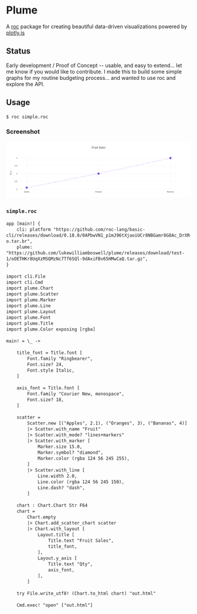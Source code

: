 # Plume

A [roc](https://www.roc-lang.org) package for creating beautiful data-driven visualizations powered by [plotly.js](https://github.com/plotly/plotly.js)

## Status

Early development / Proof of Concept -- usable, and easy to extend... let me know if you would like to contribute. I made this to build some simple graphs for my routine budgeting process... and wanted to use roc and explore the API.

## Usage

```sh
$ roc simple.roc
```

### Screenshot

![Screenshot of the simple app](examples/simple.png)

### `simple.roc`

```roc
app [main!] {
    cli: platform "https://github.com/roc-lang/basic-cli/releases/download/0.18.0/0APbwVN1_p1mJ96tXjaoiUCr8NBGamr8G8Ac_DrXR-o.tar.br",
    plume: "https://github.com/lukewilliamboswell/plume/releases/download/test-1/oOETHKr8UqXzMSQMzNc7Tf6SQl-9dAxiFBv65HMwCaQ.tar.gz",
}

import cli.File
import cli.Cmd
import plume.Chart
import plume.Scatter
import plume.Marker
import plume.Line
import plume.Layout
import plume.Font
import plume.Title
import plume.Color exposing [rgba]

main! = \_ ->

    title_font = Title.font [
        Font.family "Ringbearer",
        Font.size? 24,
        Font.style Italic,
    ]

    axis_font = Title.font [
        Font.family "Courier New, monospace",
        Font.size? 18,
    ]

    scatter =
        Scatter.new [("Apples", 2.1), ("Oranges", 3), ("Bananas", 4)]
        |> Scatter.with_name "Fruit"
        |> Scatter.with_mode? "lines+markers"
        |> Scatter.with_marker [
            Marker.size 15.0,
            Marker.symbol? "diamond",
            Marker.color (rgba 124 56 245 255),
        ]
        |> Scatter.with_line [
            Line.width 2.0,
            Line.color (rgba 124 56 245 150),
            Line.dash? "dash",
        ]

    chart : Chart.Chart Str F64
    chart =
        Chart.empty
        |> Chart.add_scatter_chart scatter
        |> Chart.with_layout [
            Layout.title [
                Title.text "Fruit Sales",
                title_font,
            ],
            Layout.y_axis [
                Title.text "Qty",
                axis_font,
            ],
        ]

    try File.write_utf8! (Chart.to_html chart) "out.html"

    Cmd.exec! "open" ["out.html"]
```
